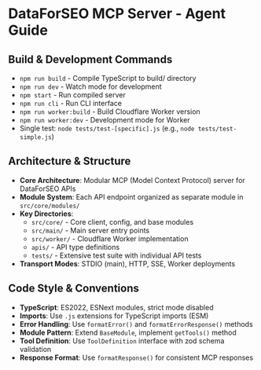 # DataForSEO MCP Server - Agent Guide

## Build & Development Commands
- `npm run build` - Compile TypeScript to build/ directory
- `npm run dev` - Watch mode for development
- `npm start` - Run compiled server
- `npm run cli` - Run CLI interface
- `npm run worker:build` - Build Cloudflare Worker version
- `npm run worker:dev` - Development mode for Worker
- Single test: `node tests/test-[specific].js` (e.g., `node tests/test-simple.js`)

## Architecture & Structure
- **Core Architecture**: Modular MCP (Model Context Protocol) server for DataForSEO APIs
- **Module System**: Each API endpoint organized as separate module in `src/core/modules/`
- **Key Directories**: 
  - `src/core/` - Core client, config, and base modules
  - `src/main/` - Main server entry points
  - `src/worker/` - Cloudflare Worker implementation
  - `apis/` - API type definitions
  - `tests/` - Extensive test suite with individual API tests
- **Transport Modes**: STDIO (main), HTTP, SSE, Worker deployments

## Code Style & Conventions
- **TypeScript**: ES2022, ESNext modules, strict mode disabled
- **Imports**: Use `.js` extensions for TypeScript imports (ESM)
- **Error Handling**: Use `formatError()` and `formatErrorResponse()` methods
- **Module Pattern**: Extend `BaseModule`, implement `getTools()` method
- **Tool Definition**: Use `ToolDefinition` interface with zod schema validation
- **Response Format**: Use `formatResponse()` for consistent MCP responses
